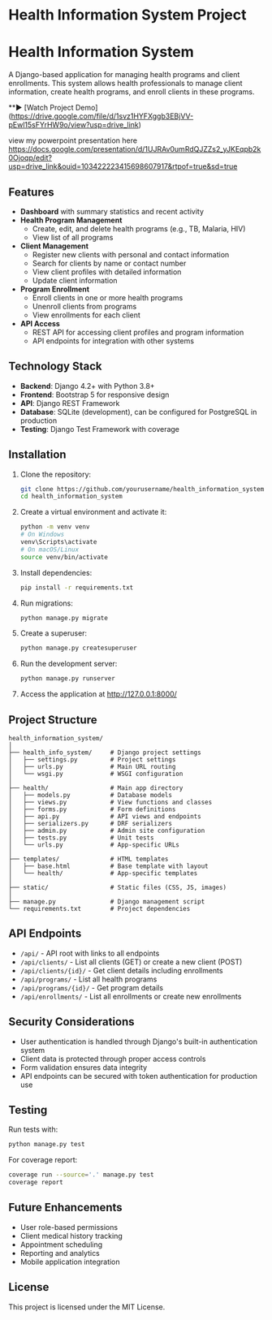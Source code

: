 ﻿# Health Information System Project
# Health Information System

A Django-based application for managing health programs and client enrollments. This system allows health professionals to manage client information, create health programs, and enroll clients in these programs.

**▶️ [Watch Project Demo] (https://drive.google.com/file/d/1svz1HYFXggb3EBjVV-pEwl15sFYrHW9o/view?usp=drive_link)

view my powerpoint presentation here https://docs.google.com/presentation/d/1UJRAv0umRdQJZZs2_yJKEqpb2k0Ojoqp/edit?usp=drive_link&ouid=103422223415698607917&rtpof=true&sd=true

## Features

- **Dashboard** with summary statistics and recent activity
- **Health Program Management**
  - Create, edit, and delete health programs (e.g., TB, Malaria, HIV)
  - View list of all programs
- **Client Management**
  - Register new clients with personal and contact information
  - Search for clients by name or contact number
  - View client profiles with detailed information
  - Update client information
- **Program Enrollment**
  - Enroll clients in one or more health programs
  - Unenroll clients from programs
  - View enrollments for each client
- **API Access**
  - REST API for accessing client profiles and program information
  - API endpoints for integration with other systems

## Technology Stack

- **Backend**: Django 4.2+ with Python 3.8+
- **Frontend**: Bootstrap 5 for responsive design
- **API**: Django REST Framework
- **Database**: SQLite (development), can be configured for PostgreSQL in production
- **Testing**: Django Test Framework with coverage

## Installation

1. Clone the repository:
   ```bash
   git clone https://github.com/yourusername/health_information_system.git
   cd health_information_system
   ```

2. Create a virtual environment and activate it:
   ```bash
   python -m venv venv
   # On Windows
   venv\Scripts\activate
   # On macOS/Linux
   source venv/bin/activate
   ```

3. Install dependencies:
   ```bash
   pip install -r requirements.txt
   ```

4. Run migrations:
   ```bash
   python manage.py migrate
   ```

5. Create a superuser:
   ```bash
   python manage.py createsuperuser
   ```

6. Run the development server:
   ```bash
   python manage.py runserver
   ```

7. Access the application at http://127.0.0.1:8000/

## Project Structure

```
health_information_system/
│
├── health_info_system/     # Django project settings
│   ├── settings.py         # Project settings
│   ├── urls.py             # Main URL routing
│   └── wsgi.py             # WSGI configuration
│
├── health/                 # Main app directory
│   ├── models.py           # Database models
│   ├── views.py            # View functions and classes
│   ├── forms.py            # Form definitions
│   ├── api.py              # API views and endpoints
│   ├── serializers.py      # DRF serializers
│   ├── admin.py            # Admin site configuration
│   ├── tests.py            # Unit tests
│   └── urls.py             # App-specific URLs
│
├── templates/              # HTML templates
│   ├── base.html           # Base template with layout
│   └── health/             # App-specific templates
│
├── static/                 # Static files (CSS, JS, images)
│
├── manage.py               # Django management script
└── requirements.txt        # Project dependencies
```

## API Endpoints

- `/api/` - API root with links to all endpoints
- `/api/clients/` - List all clients (GET) or create a new client (POST)
- `/api/clients/{id}/` - Get client details including enrollments
- `/api/programs/` - List all health programs
- `/api/programs/{id}/` - Get program details
- `/api/enrollments/` - List all enrollments or create new enrollments

## Security Considerations

- User authentication is handled through Django's built-in authentication system
- Client data is protected through proper access controls
- Form validation ensures data integrity
- API endpoints can be secured with token authentication for production use

## Testing

Run tests with:
```bash
python manage.py test
```

For coverage report:
```bash
coverage run --source='.' manage.py test
coverage report
```

## Future Enhancements

- User role-based permissions
- Client medical history tracking
- Appointment scheduling
- Reporting and analytics
- Mobile application integration

## License

This project is licensed under the MIT License.
